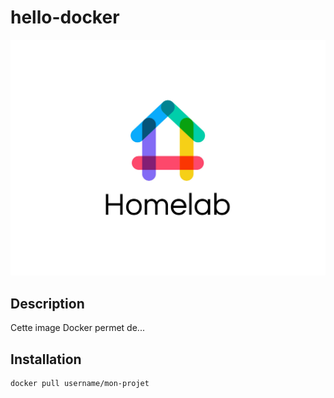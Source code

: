 # hello-docker

![Project Banner](.github/assets/homelab-logo-dribbble.jpg)

## Description
Cette image Docker permet de...

## Installation
```bash
docker pull username/mon-projet
